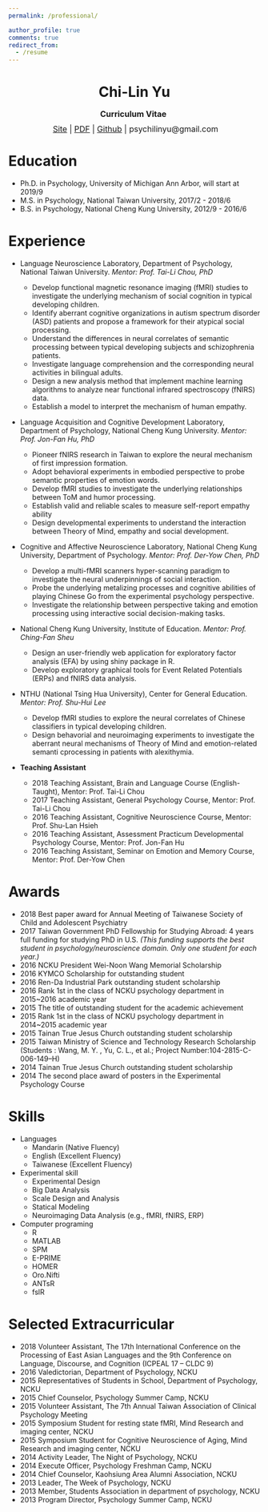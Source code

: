 ```yaml
---
permalink: /professional/

author_profile: true
comments: true
redirect_from:
  - /resume
---
```



<h1 class="western" align="center"><b>Chi-Lin Yu</b></h1>
<p style="line-height: 1;" align="center"><span style="font-size: medium;"><b>Curriculum Vitae</b> </span></p>
<p style="line-height: 1;" align="center"><span style="font-size: medium;"> <a href="https://psychilin.github.io/">Site</a> | <a href="https://github.com/PsyChiLin/CV/blob/master/CV.pdf">PDF</a> | <a href="https://github.com/PsyChiLin">Github</a> | <a>psychilinyu@gmail.com</a></span></p>


Education
======
* Ph.D. in Psychology, University of Michigan Ann Arbor, will start at 2019/9
* M.S. in Psychology, National Taiwan University, 2017/2 - 2018/6
* B.S. in Psychology, National Cheng Kung University, 2012/9 - 2016/6

Experience
======
- Language Neuroscience Laboratory, Department of Psychology, National Taiwan University. *Mentor: Prof. Tai-Li Chou, PhD*
    - Develop functional magnetic resonance imaging (fMRI) studies to investigate the underlying mechanism of social cognition in typical developing children.
    - Identify aberrant cognitive organizations in autism spectrum disorder (ASD) patients and propose a framework for their atypical social processing.
    - Understand the differences in neural correlates of semantic processing between typical developing subjects and schizophrenia patients.
    - Investigate language comprehension and the corresponding neural activities in bilingual adults.
    - Design a new analysis method that implement machine learning algorithms to analyze near functional infrared spectroscopy (fNIRS) data.
    - Establish a model to interpret the mechanism of human empathy.

- Language Acquisition and Cognitive Development Laboratory, Department of Psychology, National Cheng Kung University. *Mentor: Prof. Jon-Fan Hu, PhD*
    - Pioneer fNIRS research in Taiwan to explore the neural mechanism of first impression formation.
    - Adopt behavioral experiments in embodied perspective to probe semantic properties of emotion words.
    - Develop fMRI studies to investigate the underlying relationships between ToM and humor processing.
    - Establish valid and reliable scales to measure self-report empathy ability
    - Design developmental experiments to understand the interaction between Theory of Mind, empathy and social development.

- Cognitive and Affective Neuroscience Laboratory, National Cheng Kung University, Department of Psychology. *Mentor: Prof. Der-Yow Chen, PhD*
    - Develop a multi-fMRI scanners hyper-scanning paradigm to investigate the neural underpinnings of social interaction.
    - Probe the underlying metalizing processes and cognitive abilities of playing Chinese Go from the experimental psychology perspective.
    - Investigate the relationship between perspective taking and emotion processing using interactive social decision-making tasks.


- National Cheng Kung University, Institute of Education. *Mentor: Prof. Ching-Fan Sheu*
    - Design an user-friendly web application for exploratory factor analysis (EFA) by using shiny package in R.
    - Develop exploratory graphical tools for Event Related Potentials (ERPs) and fNIRS data analysis.
    
- NTHU (National Tsing Hua University), Center for General Education. *Mentor: Prof. Shu-Hui Lee*
    - Develop fMRI studies to explore the neural correlates of Chinese classifiers in typical developing children.
    - Design behavorial and neuroimaging experiments to investigate the aberrant neural mechanisms of Theory of Mind and emotion-related semanti cprocessing in patients with alexithymia.

- **Teaching Assistant**
    - 2018 Teaching Assistant, Brain and Language Course (English-Taught), Mentor: Prof. Tai-Li Chou
    - 2017 Teaching Assistant, General Psychology Course, Mentor: Prof. Tai-Li Chou
    - 2016 Teaching Assistant, Cognitive Neuroscience Course, Mentor: Prof. Shu-Lan Hsieh
    - 2016 Teaching Assistant, Assessment Practicum Developmental Psychology Course, Mentor: Prof. Jon-Fan Hu
    - 2016 Teaching Assistant, Seminar on Emotion and Memory Course, Mentor: Prof. Der-Yow Chen


Awards
======
- 2018 Best paper award for Annual Meeting of Taiwanese Society of Child and Adolescent Psychiatry
- 2017 Taiwan Government PhD Fellowship for Studying Abroad: 4 years full funding for studying PhD in U.S. *(This funding supports the best student in psychology/neuroscience domain. Only one student for each year.)*
- 2016 NCKU President Wei-Noon Wang Memorial Scholarship
- 2016 KYMCO Scholarship for outstanding student
- 2016 Ren-Da Industrial Park outstanding student scholarship
- 2016 Rank 1st in the class of NCKU psychology department in 2015~2016 academic year 
- 2015 The title of outstanding student for the academic achievement
- 2015 Rank 1st in the class of NCKU psychology department in 2014~2015 academic year
- 2015 Tainan True Jesus Church outstanding student scholarship
- 2015 Taiwan Ministry of Science and Technology Research Scholarship (Students : Wang, M. Y. , Yu, C. L., et al.; Project Number:104-2815-C-006-149–H)
- 2014 Tainan True Jesus Church outstanding student scholarship
- 2014 The second place award of posters in the Experimental Psychology Course

Skills
======
- Languages
    - Mandarin (Native Fluency)
    - English (Excellent Fluency)
    - Taiwanese (Excellent Fluency)
- Experimental skill
    - Experimental Design
    - Big Data Analysis
    - Scale Design and Analysis
    - Statical Modeling
    - Neuroimaging Data Analysis (e.g., fMRI, fNIRS, ERP)
- Computer programing
    - R
    - MATLAB
    - SPM
    - E-PRIME
    - HOMER
    - Oro.Nifti
    - ANTsR
    - fslR
    
Selected Extracurricular
=====
- 2018 Volunteer Assistant, The 17th International Conference on the Processing of East Asian Languages and the 9th Conference on Language, Discourse, and Cognition (ICPEAL 17 – CLDC 9)
- 2016 Valedictorian, Department of Psychology, NCKU
- 2015 Representatives of Students in School, Department of Psychology, NCKU
- 2015 Chief Counselor, Psychology Summer Camp, NCKU
- 2015 Volunteer Assistant, The 7th Annual Taiwan Association of Clinical Psychology Meeting
- 2015 Symposium Student for resting state fMRI, Mind Research and imaging center, NCKU
- 2015 Symposium Student for Cognitive Neuroscience of Aging, Mind Research and imaging center,
NCKU
- 2014 Activity Leader, The Night of Psychology, NCKU
- 2014 Execute Officer, Psychology Freshman Camp, NCKU
- 2014 Chief Counselor, Kaohsiung Area Alumni Association, NCKU
- 2013 Leader, The Week of Psychology, NCKU
- 2013 Member, Students Association in department of psychology, NCKU 
- 2013 Program Director, Psychology Summer Camp, NCKU